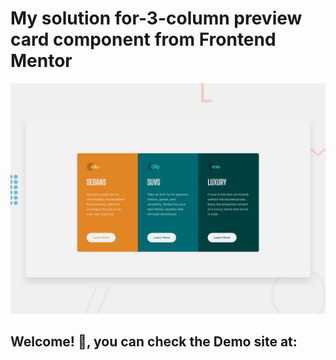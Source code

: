 #  My solution for-3-column preview card component from Frontend Mentor

![Design preview for the 3-column preview card component coding challenge](./design/desktop-preview.jpg)

## Welcome! 👋, you can check the Demo site at:
